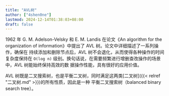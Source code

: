 ```yaml
---
title: "AVL树"
author: ["4shen0ne"]
lastmod: 2024-12-14T01:38:03+08:00
draft: false
---
```


1962 年 G. M. Adelson-Velsky 和 E. M. Landis 在论文《An algorithm for the
organization of information》中提出了 AVL 树。论文中详细描述了一系列操作，确保在
持续添加和删除节点后，AVL 树不会退化，从而使得各种操作的时间复杂度保持在 `O(log
n)` 级别。换句话说，在需要频繁进行增删查改操作的场景中，AVL 树能始终保持高效的数
据操作性能，具有很好的应用价值。

AVL 树既是二叉搜索树，也是平衡二叉树，同时满足这两类[二叉树]({{< relref "二叉树.md" >}})的所有性质，因此是一种
平衡二叉搜索树（balanced binary search tree）。
